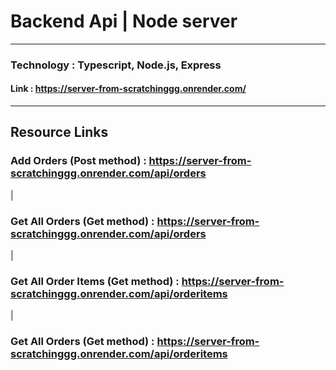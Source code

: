# Backend Api | Node server
***
### Technology : Typescript, Node.js, Express
#### Link : https://server-from-scratchinggg.onrender.com/
*** 
## Resource Links
### Add Orders (Post method) : https://server-from-scratchinggg.onrender.com/api/orders
|
### Get All Orders (Get method) : https://server-from-scratchinggg.onrender.com/api/orders
|
### Get All Order Items (Get method) : https://server-from-scratchinggg.onrender.com/api/orderitems
|
### Get All Orders (Get method) : https://server-from-scratchinggg.onrender.com/api/orderitems


